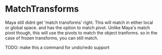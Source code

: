 # MatchTransforms

Maya still didnt get 'match transforms' right.  This will match in either local or global space. and has the option to match pivot.  Unlike Maya's match pivot though, this will use the pivots to match the object tranforms.  so in the case of frozen transforms, you can still match.

TODO: make this a command for undo/redo support
